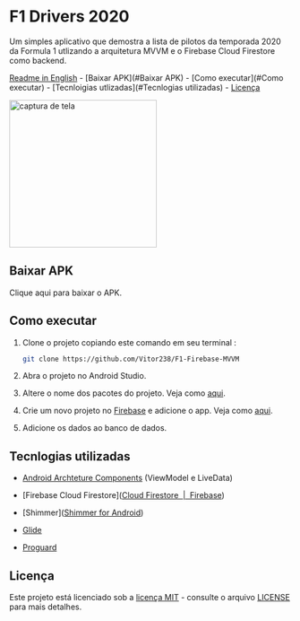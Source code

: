 # F1 Drivers 2020

Um simples aplicativo que demostra a lista de pilotos da temporada 2020 da Formula 1   utlizando a arquitetura MVVM e o Firebase Cloud Firestore como backend.

[Readme in English](README-EN.md) - [Baixar APK](#Baixar APK) - [Como executar](#Como executar) - [Tecnloigias utlizadas](#Tecnlogias utilizadas) - [Licença](#Licença)

<img title="" src="file:///home/vitor/AndroidStudioProjects/F1Drivers2020/screenshots/screen_capture.gif" alt="captura de tela" width="263" data-align="center">

## Baixar APK

Clique aqui para baixar o APK.

## Como executar

1. Clone o projeto copiando este comando em seu terminal :
   
   ```bash
   git clone https://github.com/Vitor238/F1-Firebase-MVVM
   ```

2. Abra o projeto no Android Studio.

3. Altere o nome dos pacotes do projeto. Veja como [aqui](https://stackoverflow.com/a/29092698/9729980).

4. Crie um novo projeto no [Firebase](https://console.firebase.google.com/) e adicione o app. Veja como [aqui](https://firebase.google.com/docs/android/setup).

5. Adicione os dados ao banco de dados.

## Tecnlogias utilizadas

- [Android Archteture Components](https://developer.android.com/jetpack/androidx/releases/lifecycle#kotlin)  (ViewModel e LiveData)

- [Firebase Cloud Firestore]([Cloud Firestore &nbsp;|&nbsp; Firebase](https://firebase.google.com/docs/firestore))

- [Shimmer]([Shimmer for Android](https://facebook.github.io/shimmer-android/))

- [Glide](https://github.com/bumptech/glide)

- [Proguard](https://developer.android.com/studio/build/shrink-code)

## Licença

Este projeto está licenciado sob a [licença MIT](https://opensource.org/licenses/MIT) - consulte o arquivo [LICENSE](LICENSE) para mais detalhes.
